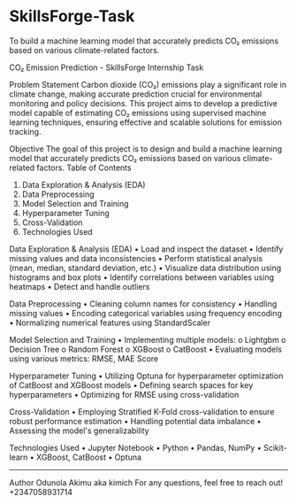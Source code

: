 # SkillsForge-Task
To build a machine learning model that accurately predicts CO₂ emissions based on various climate-related factors.



CO₂ Emission Prediction - SkillsForge Internship Task

Problem Statement
Carbon dioxide (CO₂) emissions play a significant role in climate change, making accurate prediction crucial for environmental monitoring and policy decisions.
This project aims to develop a predictive model capable of estimating CO₂ emissions using supervised machine learning techniques, ensuring effective and scalable solutions for emission tracking.

Objective
The goal of this project is to design and build a machine learning model that accurately predicts CO₂ emissions based on various climate-related factors.
Table of Contents
1.	Data Exploration & Analysis (EDA)
2.	Data Preprocessing
3.	Model Selection and Training
4.	Hyperparameter Tuning
5.	Cross-Validation
6.	Technologies Used
   
Data Exploration & Analysis (EDA)
•	Load and inspect the dataset
•	Identify missing values and data inconsistencies
•	Perform statistical analysis (mean, median, standard deviation, etc.)
•	Visualize data distribution using histograms and box plots
•	Identify correlations between variables using heatmaps
•	Detect and handle outliers

Data Preprocessing
•	Cleaning column names for consistency
•	Handling missing values
•	Encoding categorical variables using frequency  encoding
•	Normalizing numerical features using StandardScaler

Model Selection and Training
•	Implementing multiple models: 
o	Lightgbm
o	Decision Tree
o	Random Forest
o	XGBoost
o	CatBoost
•	Evaluating models using various metrics: RMSE, MAE  Score

Hyperparameter Tuning
•	Utilizing Optuna for hyperparameter optimization of CatBoost and XGBoost models
•	Defining search spaces for key hyperparameters
•	Optimizing for RMSE using cross-validation

Cross-Validation
•	Employing Stratified K-Fold cross-validation to ensure robust performance estimation
•	Handling potential data imbalance
•	Assessing the model's generalizability

Technologies Used
•	Jupyter Notebook
•	Python
•	Pandas, NumPy
•	Scikit-learn
•	XGBoost, CatBoost
•	Optuna
________________________________________

Author
Odunola Akimu  aka kimich
For any questions, feel free to reach out! +2347058931714


